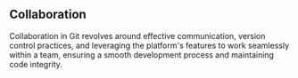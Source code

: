 ## Collaboration 

Collaboration in Git revolves around effective communication, version control practices, and 
leveraging the platform's features to work seamlessly within a team, ensuring a smooth development 
process and maintaining code integrity.

